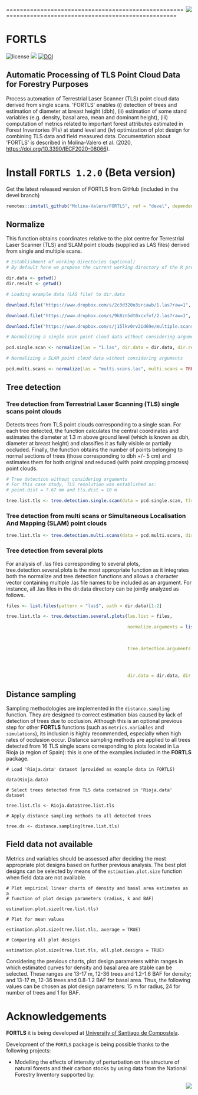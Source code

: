 
<img src="https://github.com/Molina-Valero/FORTLS/blob/devel/man/figures/Hex%C3%A1gono%20fondo%20verde.png" align="right"/>
======================================================================================================

# FORTLS
![license](https://img.shields.io/badge/Licence-GPL--3-blue.svg)
[![](https://www.r-pkg.org/badges/version/FORTLS)](https://CRAN.R-project.org/package=FORTLS)
[![DOI](https://zenodo.org/badge/DOI/10.3390/IECF2020-08066.svg)](https://doi.org/10.3390/IECF2020-08066)

## Automatic Processing of TLS Point Cloud Data for Forestry Purposes
Process automation of Terrestrial Laser Scanner (TLS) point cloud data derived from single
scans. 'FORTLS' enables (i) detection of trees and estimation of diameter
at breast height (dbh), (ii) estimation of some stand variables (e.g. density,
basal area, mean and dominant height), (iii) computation of metrics related to important forest
attributes estimated in Forest Inventories (FIs) at stand level and (iv) optimization of plot design
for combining TLS data and field measured data. Documentation about 'FORTLS' is described
in Molina-Valero et al. (2020, <https://doi.org/10.3390/IECF2020-08066>).

# Install `FORTLS 1.2.0` (Beta version)

Get the latest released version of FORTLS from GitHub (included in the devel branch)

```r
remotes::install_github("Molina-Valero/FORTLS", ref = "devel", dependencies = TRUE)
```


## Normalize

This function obtains coordinates relative to the plot centre for Terrestrial Laser Scanner (TLS) and SLAM point clouds (supplied as LAS files) derived from single and multiple scans. 

```r
# Establishment of working directories (optional)
# By default here we propose the current working directory of the R process

dir.data <- getwd()
dir.result <- getwd()

# Loading example data (LAS file) to dir.data

download.file("https://www.dropbox.com/s/2c3d320o3srcawb/1.las?raw=1", destfile = file.path(dir.data, "1.las"), mode = "wb")

download.file("https://www.dropbox.com/s/9k8zn5dt0xcxfof/2.las?raw=1", destfile = file.path(dir.data, "2.las"), mode = "wb")

download.file("https://www.dropbox.com/s/j15lkv0rv2id69e/multiple.scans.las?raw=1", destfile = file.path(dir.data, "multi.scans.las"), mode = "wb")

# Normalizing a single scan point cloud data without considering arguments

pcd.single.scan <- normalize(las = "1.las", dir.data = dir.data, dir.result = dir.result)

# Normalizing a SLAM point cloud data without considering arguments

pcd.multi.scans <- normalize(las = "multi.scans.las", multi.scans = TRUE, dir.data = dir.data, dir.result = dir.result)
```

## Tree detection
### Tree detection from Terrestrial Laser Scanning (TLS) single scans point clouds

Detects trees from TLS point clouds corresponding to a single scan. For each tree detected, the function calculates the central coordinates and estimates the diameter at 1.3 m above ground level (which is known as dbh, diameter at breast height) and classifies it as fully visible or partially occluded. Finally, the function obtains the number of points belonging to normal sections of trees (those corresponding to dbh +/- 5 cm) and estimates them for both original and reduced (with point cropping process) point clouds.

```r
# Tree detection without considering arguments
# For this case study, TLS resolution was established as:
# point.dist = 7.67 mm and tls.dist = 10 m

tree.list.tls <- tree.detection.single.scan(data = pcd.single.scan, tls.resolution = list(point.dist = 7.67, tls.dist = 10), dir.result = dir.result)
```
### Tree detection from multi scans or Simultaneous Localisation And Mapping (SLAM) point clouds

```r
tree.list.tls <- tree.detection.multi.scans(data = pcd.multi.scans, dir.result = dir.result)
```

### Tree detection from several plots
For analysis of .las files corresponding to several plots, tree.detection.several.plots is the most appropriate function as it integrates both the normalize and tree.detection functions and allows a character vector containing multiple .las file names to be included as an argument. For instance, all .las files in the dir.data directory can be jointly analyzed as follows.
```r
files <- list.files(pattern = "las$", path = dir.data)[1:2]

tree.list.tls <- tree.detection.several.plots(las.list = files,

                                              normalize.arguments = list(max.dist = 15,
                                                                         algorithm.dtm = "knnidw",
                                                                         res.dtm = 0.25),

                                              tree.detection.arguments = list(dbh.min = 7.5, dbh.max = 100,
                                                                              breaks = 1.3,
                                                                              tls.resolution = list(point.dist = 7.67,
                                                                                                    tls.dist = 10)),

                                              dir.data = dir.data, dir.result = dir.result)
```
## Distance sampling
Sampling methodologies are implemented in the `distance.sampling` function. They are designed to correct estimation bias caused by lack of detection of trees due to occlusion. Although this is an optional previous step for other  **FORTLS** functions (such as `metrics.variables` and `simulations`), its inclusion is highly recommended, especially when high rates of occlusion occur. Distance sampling methods are applied to all trees detected from 16 TLS single scans corresponding to plots located in La Rioja (a region of Spain): this is one of the examples included in the **FORTLS** package.
```{r warning=FALSE}
# Load 'Rioja.data' dataset (provided as example data in FORTLS)

data(Rioja.data)

# Select trees detected from TLS data contained in 'Rioja.data' dataset

tree.list.tls <- Rioja.data$tree.list.tls

# Apply distance sampling methods to all detected trees

tree.ds <- distance.sampling(tree.list.tls)
```
## Field data not available

Metrics and variables should be assessed after deciding the most appropriate plot designs based on further previous analysis. The best plot designs can be selected by means of the `estimation.plot.size` function when field data are not available.
```{r warning=FALSE}
# Plot empirical linear charts of density and basal area estimates as a
# function of plot design parameters (radius, k and BAF)

estimation.plot.size(tree.list.tls)

# Plot for mean values

estimation.plot.size(tree.list.tls, average = TRUE)

# Comparing all plot designs

estimation.plot.size(tree.list.tls, all.plot.designs = TRUE)
```
Considering the previous charts, plot design parameters within ranges in which estimated curves for density and basal area are stable can be selected. These ranges are 13-17 m, 12-36 trees and 1.2-1.6 BAF for density; and 13-17 m, 12-36 trees and 0.8-1.2 BAF for basal area. Thus, the following values can be chosen as plot design parameters: 15 m for radius, 24 for number of trees and 1 for BAF.

# Acknowledgements 

**FORTLS** it is being developed at [University of Santiago de Compostela](https://www.usc.gal/en).

Development of the `FORTLS` package is being possible thanks to the following projects:

* Modelling the effects of intensity of perturbation on the structure of natural forests and their carbon stocks by using data from the National Forestry Inventory supported by:

<img src="https://raw.githubusercontent.com/Molina-Valero/FORTLS/devel/man/figures/micin-uefeder-aei.pdf" align="right"/>
